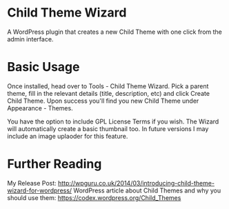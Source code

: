 ﻿Child Theme Wizard
==================

A WordPress plugin that creates a new Child Theme with one click from the admin interface.


Basic Usage
============

Once installed, head over to Tools - Child Theme Wizard.
Pick a parent theme, fill in the relevant details (title, description, etc) and click Create Child Theme.
Upon success you'll find you new Child Theme under Appearance - Themes. 

You have the option to include GPL License Terms if you wish.
The Wizard will automatically create a basic thumbnail too. In future versions I may include an image uplaoder for this feature.

Further Reading
===============

My Release Post: http://wpguru.co.uk/2014/03/introducing-child-theme-wizard-for-wordpress/
WordPress article about Child Themes and why you should use them: https://codex.wordpress.org/Child_Themes

